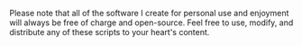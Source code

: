 Please note that all of the software I create for personal use and enjoyment will always be free of charge and open-source. Feel free to use, modify, and distribute any of these scripts to your heart's content.
